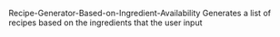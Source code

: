 Recipe-Generator-Based-on-Ingredient-Availability
Generates a list of recipes based on the ingredients that the user input